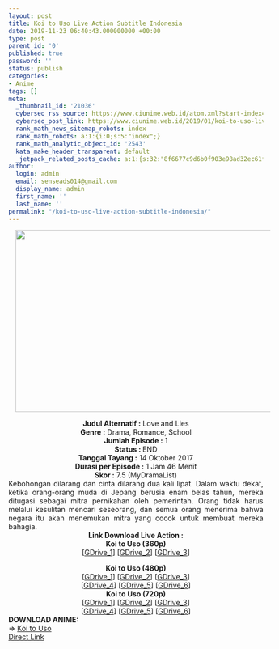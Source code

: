 ```yaml
---
layout: post
title: Koi to Uso Live Action Subtitle Indonesia
date: 2019-11-23 06:40:43.000000000 +00:00
type: post
parent_id: '0'
published: true
password: ''
status: publish
categories:
- Anime
tags: []
meta:
  _thumbnail_id: '21036'
  cyberseo_rss_source: https://www.ciunime.web.id/atom.xml?start-index=1651&max-results=150
  cyberseo_post_link: https://www.ciunime.web.id/2019/01/koi-to-uso-live-action-subtitle.html
  rank_math_news_sitemap_robots: index
  rank_math_robots: a:1:{i:0;s:5:"index";}
  rank_math_analytic_object_id: '2543'
  kata_make_header_transparent: default
  _jetpack_related_posts_cache: a:1:{s:32:"8f6677c9d6b0f903e98ad32ec61f8deb";a:2:{s:7:"expires";i:1644374692;s:7:"payload";a:0:{}}}
author:
  login: admin
  email: senseads014@gmail.com
  display_name: admin
  first_name: ''
  last_name: ''
permalink: "/koi-to-uso-live-action-subtitle-indonesia/"
---
```

<div class="separator" style="clear: both; text-align: center;"><a href="https://1.bp.blogspot.com/-IO_df4WMN5s/XFL7CZnJGWI/AAAAAAAAJPo/P9Pj3WhPXz889k-mrs1f8JlvUGO-Bb45QCLcBGAs/s1600/Koi%2Bto%2BUso.jpg" imageanchor="1" style="margin-left: 1em; margin-right: 1em;"><img border="0" data-original-height="720" data-original-width="1280" height="360" src="{{ site.baseurl }}/assets/2019/11/Koi%2Bto%2BUso.jpg" width="640" /></a></div>
<p>
<div style="text-align: center;"><b>Judul</b><b><b> Alternatif</b> :</b> <span itemprop="name">Love and Lies</span></div>
<div style="text-align: center;"><b><b>Genre :</b></b> Drama, Romance, School</div>
<div style="text-align: center;"><b>Jumlah Episode :</b> 1<br /><b>Status :&nbsp;</b>END<br /><b>Tanggal Tayang :</b> 14 Oktober 2017<br /><b>Durasi per Episode :</b> 1 Jam 46 Menit</div>
<div style="text-align: center;"><b>Skor :</b> 7.5 (MyDramaList)</div>
<div style="text-align: center;"></div>
<div style="text-align: justify;">Kebohongan dilarang dan cinta dilarang dua kali lipat. Dalam waktu dekat, ketika orang-orang muda di Jepang berusia enam belas tahun, mereka ditugasi sebagai mitra pernikahan oleh pemerintah. Orang tidak harus melalui kesulitan mencari seseorang, dan semua orang menerima bahwa negara itu akan menemukan mitra yang cocok untuk membuat mereka bahagia.</div>
<div style="text-align: justify;"></div>
<div style="text-align: justify;"></div>
<div style="text-align: center;"><b>Link Download Live Action :</b></div>
<div style="text-align: center;">
<div style="text-align: center;">
<div style="text-align: center;"><b>Koi to Uso (360p)</b></div>
</div>
<div style="text-align: center;">[<a href="https://drive.google.com/uc?id=1Q2Rprc7sEfcQahfgIDK7J7oUC9lPIutN" target="_blank" rel="noopener">GDrive_1</a>] [<a href="https://drive.google.com/file/d/1X4DX78z3FeArmUZTQw9zQrB_DTySRBQT/view" target="_blank" rel="noopener">GDrive_2</a>] [<a href="https://drive.google.com/uc?export=download&amp;id=1OqST9tOr1feHBJEuV-n3n9hrcJAOWFI3" target="_blank" rel="noopener">GDrive_3</a>]</div>
<p></div>
<div style="text-align: center;"><b>Koi to Uso (480p)</b><br />[<a href="https://drive.google.com/uc?id=191kgN9Hq-egB45CQ1DTeLgkcIdHFDtmq" target="_blank" rel="noopener">GDrive_1</a>] [<a href="https://drive.google.com/uc?id=1XzSrWQmm5KTEajp7Sxu5pUeqfrLD8INS" target="_blank" rel="noopener">GDrive_2</a>] [<a href="https://drive.google.com/uc?export=download&amp;id=1FOc_HSfUCBBCHV3zCACg-ItAWvJtYDm0" target="_blank" rel="noopener">GDrive_3</a>]<br />[<a href="https://drive.google.com/uc?export=download&amp;id=1AaqRHzGuQgHfauCoXbhu_32Pf0UThu2q" target="_blank" rel="noopener">GDrive_4</a>] [<a href="https://drive.google.com/uc?export=download&amp;id=1MFkzo9mW-OG80KPI4YCgEQGItTeQZ_EM" target="_blank" rel="noopener">GDrive_5</a>] [<a href="https://drive.google.com/uc?id=1MtvCzeMKK4sgIbh_w0rWrwd-PzuWs7sf" target="_blank" rel="noopener">GDrive_6</a>]</div>
<div style="text-align: center;"><b>Koi to Uso (720p)</b><br />[<a href="https://drive.google.com/uc?id=1yxp59gV0HxHUVWhTS7aD2Uv62r53M62c" target="_blank" rel="noopener">GDrive_1</a>] [<a href="https://drive.google.com/uc?export=download&amp;id=1U7rPP4T6Asre3V-vhmfBgtRFSMbH6lLH" target="_blank" rel="noopener">GDrive_2</a>] [<a href="https://drive.google.com/uc?export=download&amp;id=1c0pje9qjHsgvVp4EdGzyolVHg6GBzsOJ" target="_blank" rel="noopener">GDrive_3</a>]<br />[<a href="https://drive.google.com/uc?export=download&amp;id=1l8Lv2MWgzsh492-MUL_5ZMU55PK6PdF0" target="_blank" rel="noopener">GDrive_4</a>] [<a href="https://drive.google.com/uc?export=download&amp;id=1luu1HO7IAnUlzRzkcZfRJzCPRMjPWMdK" target="_blank" rel="noopener">GDrive_5</a>] [<a href="https://drive.google.com/uc?id=165qDdK5iYX7NQgYnCvw2sJ-q2lLzbMc9" target="_blank" rel="noopener">GDrive_6</a>]
<div style="text-align: left;"></div>
<div style="text-align: left;"></div>
<div style="text-align: left;"><b>DOWNLOAD ANIME:</b></div>
<div style="text-align: left;"></div>
<div style="text-align: left;">=&gt;&nbsp;<a href="https://www.ciunime.web.id/2019/01/koi-to-uso-episode-01-12-end-batch.html" target="_blank" rel="noopener">Koi to Uso</a></div>
<div style="text-align: left;"></div>
</div>
<link rel="stylesheet" href="https://cdnjs.cloudflare.com/ajax/libs/font-awesome/4.7.0/css/font-awesome.min.css" />
<div class="divbtn"> <a href="https://handymansurrender.com/fihup8buzv?key=94550f7ce39444073321dde3b8782f97" class="btn"><i class="fa fa-download"></i> Direct Link</a> </div>
